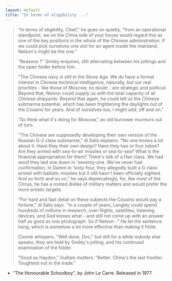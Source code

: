 ```yaml
---
layout: default
title: "In terms of eligibility ..."
---
```


> <p>"In terms of eligibility, Chief," he goes on quietly, "from an operational standpoint, we on the China side of your house would regard this as one of the key positions in the whole of the Chinese administration. If we could pick ourselves one slot for an agent inside the mainland, Nelson's might be the one."</p>  
> <p>"Reasons ?" Smiley enquires, still alternating between his jottings and the open folder before him.</p>  
> <p>"The Chinese navy is still in the Stone Age. We do have a formal interest in Chinese technical intelligence, naturally, but our real priorities - like those of Moscow, no doubt - are strategic and political. Beyond that, Nelson could supply us with the total capacity of all Chinese shipyards. Beyond that again, he could tell us the Chinese submarine potential, which has been frightening the daylights out of the Cousins for years. And of ourselves too, I might add, off and on."</p>  
> <p>"So think what it's doing for Moscow," an old burrower murmurs out of turn.</p>  
> <p>"The Chinese are supposedly developing their own version of the Russian G-2 class submarine," di Salis explains. "No one knows a lot about it. Have they their own design? Have they two or four tubes? Are they armed with sea-to-air missiles or sea-to-sea? What is the financial appropriation for them? There's talk of a Han class. We had word they laid one down in 'seventy-one. We've never had confirmation. In Dairen in 'sixty-four, they allegedly built a G class armed with ballistic missiles but it still hasn't been officially sighted. And so forth and so on," he says deprecatingly, for, like most of the Circus, he has a rooted dislike of military matters and would prefer the more artistic targets.</p>  
> <p>"For hard and fast detail on these subjects the Cousins would pay a fortune," di Salis says. "In a couple of years, Langley could spend hundreds of millions in research, over-flights, satellites, listening devices, and God knows what - and still not come up with an answer half as good as one photograph. So if Nelson -" He let the sentence hang, which is somehow a lot more effective than making it finite.</p>  
> <p>Connie whispers, "Well done, Doc," but still for a while nobody else speaks; they are held by Smiley's jotting, and his continued examination of the folder.</p>  
> <p>"Good as Haydon," Guillam mutters. "Better. China's the last frontier. Toughtest nut in the trade."</p>  

- "The Honourable Schoolboy", by John Le Carre. Released in 1977

